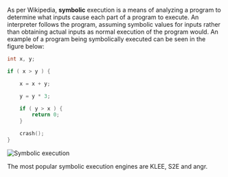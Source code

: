 As per Wikipedia, **symbolic** execution is a means of analyzing a program to determine what inputs cause each part of a program to execute.
An interpreter follows the program, assuming symbolic values for inputs rather than obtaining actual inputs as normal execution of the program would.
An example of a program being symbolically executed can be seen in the figure below:

```C
int x, y;

if ( x > y ) {

    x = x + y;

    y = y * 3;

    if ( y > x ) {
        return 0;
    }

    crash();
}
```

![Symbolic execution](/community/hackathons/sessions/testing-unikraft/images/symbex.png)

The most popular symbolic execution engines are KLEE, S2E and angr.
